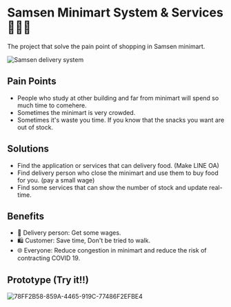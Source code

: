 # Samsen Minimart System & Services 🍫🧋🛒
The project that solve the pain point of shopping in Samsen minimart.


![Samsen delivery system ](https://github.com/incluDna/Samsen-Minimart-System-Services/assets/135194778/2aa673df-0565-46b9-89c3-ef41b88a6d46)


Pain Points
-------

* People who study at other building and far from minimart will spend so much time to comehere.
* Sometimes the minimart is very crowded.
* Sometimes it's waste you time. If you know that the snacks you want are out of stock.

Solutions
-------

* Find the application or services that can delivery food. (Make LINE OA)
* Find delivery person who close the minimart and use them to buy food for you. (pay a small wage)
* Find some services that can show the number of stock and update real-time.

Benefits
-------

* 🛒 Delivery person: Get some wages.
* 🛍️ Customer: Save time, Don't be tried to walk.
* 🌐 Everyone: Reduce congestion in minimart and reduce the risk of contracting COVID 19.

Prototype (Try it!!)
-------

![78FF2B58-859A-4465-919C-77486F2EFBE4](https://github.com/incluDna/Samsen-Minimart-System-Services/assets/135194778/79815fbf-54df-4cfd-8f5a-f93574ea1ce5)
